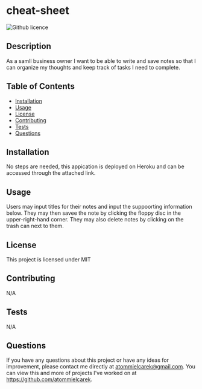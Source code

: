 # cheat-sheet
  ![Github licence](http://img.shields.io/badge/license-MIT-blue.svg)
  
  ## Description 
  As a samll business owner I want to be able to write and save notes so that I can organize my thoughts and keep track of tasks I need to complete.                                                                                                                                                                                                                                                        
  ## Table of Contents
  * [Installation](#installation)
  * [Usage](#usage)
  * [License](#license)
  * [Contributing](#contributing)
  * [Tests](#tests)
  * [Questions](#questions)
  
  ## Installation 
  No steps are needed, this appication is deployed on Heroku and can be accessed through the attached link.
  ## Usage 
  Users may input titles for their notes and input the suppoorting information below. They may then savee the note by clicking the floppy disc in the upper-right-hand corner. They may also delete notes by clicking on the trash can next to them. 
  ## License 
  This project is licensed under MIT
  ## Contributing 
  N/A
  ## Tests
  N/A
  ## Questions
  If you have any questions about this project or have any ideas for improvement, please contact me directly at atommielcarek@gmail.com. You can view this and more of projects I've worked on at https://github.com/atommielcarek.
